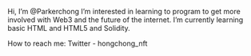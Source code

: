Hi, I’m @Parkerchong
I’m interested in learning to program to get more involved with Web3 and the future of the internet. 
I’m currently learning basic HTML and HTML5 and Solidity. 


How to reach me:
Twitter - hongchong_nft

